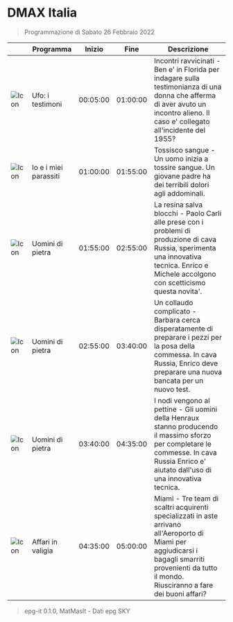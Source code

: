 # DMAX Italia
> Programmazione di Sabato 26 Febbraio 2022

||Programma|Inizio|Fine|Descrizione|
|---|---|---|---|---|
|![Icon](https://guidatv.sky.it/uuid/464edd1c-20b1-414b-92df-b73b8dcc2038/cover?md5ChecksumParam=d247815bdc8dd1396852c4afae7d5e37)|Ufo: i testimoni|00:05:00|01:00:00|Incontri ravvicinati - Ben e&#039; in Florida per indagare sulla testimonianza di una donna che afferma di aver avuto un incontro alieno. Il caso e&#039; collegato all&#039;incidente del 1955?
|![Icon](https://guidatv.sky.it/uuid/6ad705f2-1c68-4729-8dbc-3b45e6f0763c/cover?md5ChecksumParam=539f4c0d6bb78a18db899d497f742310)|Io e i miei parassiti|01:00:00|01:55:00|Tossisco sangue - Un uomo inizia a tossire sangue. Un giovane padre ha dei terribili dolori agli addominali.
|![Icon](https://guidatv.sky.it/uuid/intrattenimento_cover_oiOcEGjG-.png)|Uomini di pietra|01:55:00|02:55:00|La resina salva blocchi - Paolo Carli alle prese con i problemi di produzione di cava Russia, sperimenta una innovativa tecnica. Enrico e Michele accolgono con scetticismo questa novita&#039;.
|![Icon](https://guidatv.sky.it/uuid/intrattenimento_cover_oiOcEGjG-.png)|Uomini di pietra|02:55:00|03:40:00|Un collaudo complicato - Barbara cerca disperatamente di preparare i pezzi per la posa della commessa. In cava Russia, Enrico deve preparare una nuova bancata per un nuovo test.
|![Icon](https://guidatv.sky.it/uuid/intrattenimento_cover_oiOcEGjG-.png)|Uomini di pietra|03:40:00|04:35:00|I nodi vengono al pettine - Gli uomini della Henraux stanno producendo il massimo sforzo per completare le commesse. In cava Russia Enrico e&#039; aiutato dall&#039;uso di una innovativa tecnica.
|![Icon](https://guidatv.sky.it/uuid/intrattenimento_cover_oiOcEGjG-.png)|Affari in valigia|04:35:00|05:00:00|Miami - Tre team di scaltri acquirenti specializzati in aste arrivano all&#039;Aeroporto di Miami per aggiudicarsi i bagagli smarriti provenienti da tutto il mondo. Riusciranno a fare dei buoni affari?



 > epg-it 0.1.0, MatMasIt - Dati epg SKY